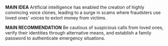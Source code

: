**MAIN IDEA**
Artificial intelligence has enabled the creation of highly convincing voice clones, leading to a surge in scams where fraudsters use loved ones' voices to extort money from victims.

**MAIN RECOMMENDATION**
Be cautious of suspicious calls from loved ones, verify their identities through alternative means, and establish a family password to authenticate emergency situations.
